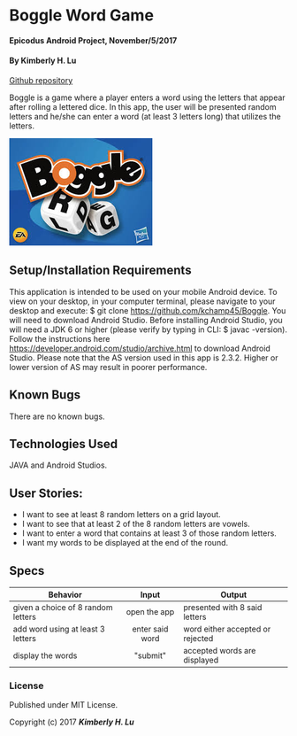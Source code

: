 # Boggle Word Game

#### Epicodus Android Project, November/5/2017

#### By **Kimberly H. Lu**

[Github repository](https://github.com/kchamp45/Boggle)

Boggle is a game where a player enters a word using the letters that appear after rolling a lettered dice. In this app, the user will be presented random letters and he/she can enter a word (at least 3 letters long) that utilizes the letters.

![app-screenshot](https://github.com/kchamp45/Boggle/blob/master/app/src/main/res/drawable/boggle.jpeg?raw=true)

## Setup/Installation Requirements

This application is intended to be used on your mobile Android device.  To view on your desktop, in your computer terminal, please navigate to your desktop and execute:  $ git clone https://github.com/kchamp45/Boggle.  You will need to download Android Studio. Before installing Android Studio, you will need a JDK 6 or higher (please verify by typing in CLI: $ javac -version). Follow the instructions here https://developer.android.com/studio/archive.html to download Android Studio.  Please note that the AS version used in this app is 2.3.2. Higher or lower version of AS may result in poorer performance.

## Known Bugs

There are no known bugs.

## Technologies Used

JAVA and Android Studios.

## User Stories:

* I want to see at least 8 random letters on a grid layout.
* I want to see that at least 2 of the 8 random letters are vowels.
* I want to enter a word that contains at least 3 of those random letters.
* I want my words to be displayed at the end of the round.

## Specs

| Behavior  | Input | Output |
| ------------- |:-------------:| -----|
| given a choice of 8 random letters | open the app| presented with 8 said letters |
| add word using at least 3 letters | enter said word | word either accepted or rejected|
| display the words | "submit"| accepted words are displayed|

### License

Published under MIT License.

Copyright (c) 2017 **_Kimberly H. Lu_**
